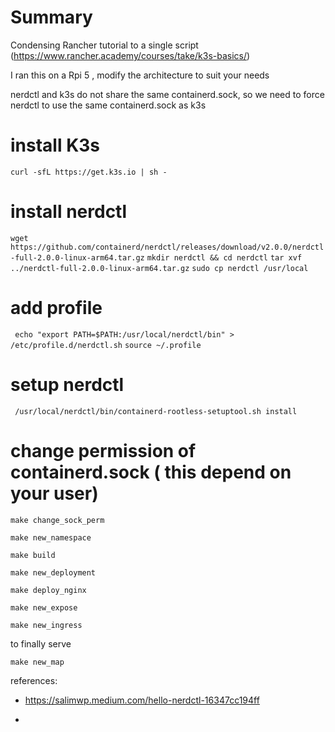 
# Summary

Condensing Rancher tutorial to a single script (https://www.rancher.academy/courses/take/k3s-basics/)

I ran this on a Rpi 5 , modify the architecture to suit your needs 

nerdctl and k3s do not share the same containerd.sock, so we need to force nerdctl to use the same containerd.sock as k3s



# install K3s
```curl -sfL https://get.k3s.io | sh -```

# install nerdctl
```wget https://github.com/containerd/nerdctl/releases/download/v2.0.0/nerdctl-full-2.0.0-linux-arm64.tar.gz```
```mkdir nerdctl && cd nerdctl```
```tar xvf ../nerdctl-full-2.0.0-linux-arm64.tar.gz```
```sudo cp nerdctl /usr/local```

# add profile 
``` echo "export PATH=$PATH:/usr/local/nerdctl/bin" > /etc/profile.d/nerdctl.sh```
```source ~/.profile```

# setup nerdctl
``` /usr/local/nerdctl/bin/containerd-rootless-setuptool.sh install```

# change permission of containerd.sock ( this depend on your user)
```make change_sock_perm```

```make new_namespace```

```make build```

```make new_deployment```

```make deploy_nginx```

```make new_expose```

```make new_ingress```

to finally serve

```make new_map```


references:

- https://salimwp.medium.com/hello-nerdctl-16347cc194ff

-